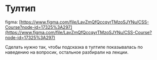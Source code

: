 # Тултип

figma: [https://www.figma.com/file/LavZmQfQccqyrTMzoSJYNu/CSS-Course?node-id=17325%3A297](https://www.figma.com/file/LavZmQfQccqyrTMzoSJYNu/CSS-Course?node-id=17325%3A297)

Сделать нужно так, чтобы подсказка в тултипе показывалась по наведению на вопросик, остальное разбирали на лекции.